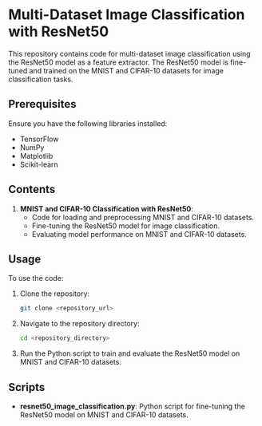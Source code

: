 
# Multi-Dataset Image Classification with ResNet50

This repository contains code for multi-dataset image classification using the ResNet50 model as a feature extractor. The ResNet50 model is fine-tuned and trained on the MNIST and CIFAR-10 datasets for image classification tasks.

## Prerequisites

Ensure you have the following libraries installed:
- TensorFlow
- NumPy
- Matplotlib
- Scikit-learn

## Contents

1. **MNIST and CIFAR-10 Classification with ResNet50**:
    - Code for loading and preprocessing MNIST and CIFAR-10 datasets.
    - Fine-tuning the ResNet50 model for image classification.
    - Evaluating model performance on MNIST and CIFAR-10 datasets.

## Usage

To use the code:

1. Clone the repository:

    ```bash
    git clone <repository_url>
    ```

2. Navigate to the repository directory:

    ```bash
    cd <repository_directory>
    ```

3. Run the Python script to train and evaluate the ResNet50 model on MNIST and CIFAR-10 datasets.

## Scripts

- **resnet50_image_classification.py**: Python script for fine-tuning the ResNet50 model on MNIST and CIFAR-10 datasets.


